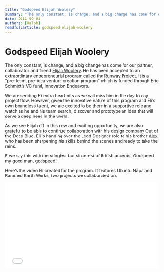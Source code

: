 ```yaml
---
title: "Godspeed Elijah Woolery"
summary: "The only constant, is change, and a big change has come for our partner, collaborator and friend Elijah Woolery."
date: 2011-09-01
authors: [Ralph]
readfullarticle: godspeed-elijah-woolery
---
```


# Godspeed Elijah Woolery

The only constant, is change, and a big change has come for our partner, collaborator and friend [Elijah Woolery](http://outofthedeepblue.com/WPsite/?page_id=2). He has been accepted to an extraordinary entrepreneurial program called the [Runway Project](http://www.runwayprogram.com/). It is a “pre-team, pre-idea venture creation program” which is funded through Eric Schmidt’s VC fund, Innovation Endeavors.

We are sending Eli extra heart bits as we will miss him in the day to day project flow. However, given the innovative nature of this program and Eli’s own boundless talent, we are excited to be there in a supportive role and watch as he and his team search, discover and prototype an idea that will serve a deep need in the world.

As we see Elijah off in this new and exciting opportunity, we are also grateful to be able to continue collaboration with his design company Out of the Deep Blue. Eli is handing over the Lead Designer role to his brother [Alex](http://outofthedeepblue.com/WPsite/?page_id=2) who has been sharpening his skills behind the scenes and ready to take the reins.

E we say this with the stingiest but sincerest of British accents, Godspeed my good man, godspeed!

Here’s the video Eli created for the program. It features Ubuntu Napa and Rammed Earth Works, two projects we collaborated on.

<iframe src="//player.vimeo.com/video/27026807" width="500" height="281" frameborder="0" webkitallowfullscreen mozallowfullscreen allowfullscreen></iframe>
